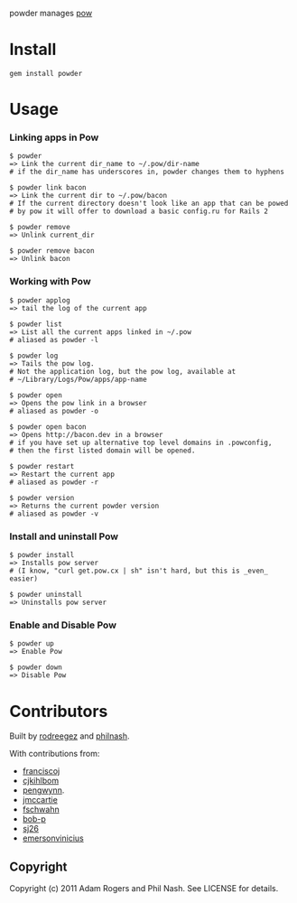 powder manages [pow](http://pow.cx/)

# Install #

    gem install powder

# Usage #


### Linking apps in Pow ###

    $ powder
    => Link the current dir_name to ~/.pow/dir-name
    # if the dir_name has underscores in, powder changes them to hyphens

    $ powder link bacon
    => Link the current dir to ~/.pow/bacon
    # If the current directory doesn't look like an app that can be powed
    # by pow it will offer to download a basic config.ru for Rails 2

    $ powder remove
    => Unlink current_dir

    $ powder remove bacon
    => Unlink bacon

### Working with Pow ###

    $ powder applog
    => tail the log of the current app

    $ powder list
    => List all the current apps linked in ~/.pow
    # aliased as powder -l

    $ powder log
    => Tails the pow log.
    # Not the application log, but the pow log, available at
    # ~/Library/Logs/Pow/apps/app-name

    $ powder open
    => Opens the pow link in a browser
    # aliased as powder -o

    $ powder open bacon
    => Opens http://bacon.dev in a browser
    # if you have set up alternative top level domains in .powconfig,
    # then the first listed domain will be opened.

    $ powder restart 
    => Restart the current app
    # aliased as powder -r

    $ powder version
    => Returns the current powder version
    # aliased as powder -v

### Install and uninstall Pow ###

    $ powder install
    => Installs pow server 
    # (I know, "curl get.pow.cx | sh" isn't hard, but this is _even_ easier)

    $ powder uninstall
    => Uninstalls pow server

### Enable and Disable Pow ###

    $ powder up
    => Enable Pow

    $ powder down
    => Disable Pow

# Contributors #

Built by [rodreegez](https://github.com/Rodreegez) and [philnash](https://github.com/philnash).

With contributions from:

  * [franciscoj](https://github.com/franciscoj) 
  * [cjkihlbom](https://github.com/cjkihlbom) 
  * [pengwynn](https://github.com/pengwynn).
  * [jmccartie](https://github.com/jmccartie)
  * [fschwahn](https://github.com/fschwahn)
  * [bob-p](https://github.com/bob-p)
  * [sj26](https://github.com/sj26)
  * [emersonvinicius](https://github.com/emersonvinicius)

## Copyright ##

Copyright (c) 2011 Adam Rogers and Phil Nash. See LICENSE for details.
